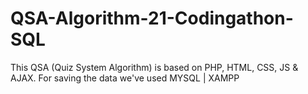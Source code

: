 # QSA-Algorithm-21-Codingathon-SQL
This QSA (Quiz System Algorithm) is based on PHP, HTML, CSS, JS &amp; AJAX. For saving the data we've used MYSQL | XAMPP
